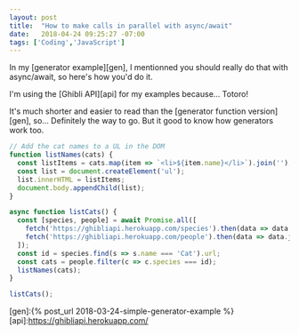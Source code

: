 ```yaml
---
layout: post
title:  "How to make calls in parallel with async/await"
date:   2018-04-24 09:25:27 -07:00
tags: ['Coding','JavaScript']
---
```


In my [generator example][gen], I mentionned you should really do that with async/await, so here's how you'd do it.

I'm using the [Ghibli API][api] for my examples because… Totoro!

It's much shorter and easier to read than the [generator function version][gen], so… Definitely the way to go. But it good to know how generators work too.

```js
// Add the cat names to a UL in the DOM
function listNames(cats) {
  const listItems = cats.map(item => `<li>${item.name}</li>`).join('');
  const list = document.createElement('ul');
  list.innerHTML = listItems;
  document.body.appendChild(list);
}

async function listCats() {
  const [species, people] = await Promise.all([
    fetch('https://ghibliapi.herokuapp.com/species').then(data => data.json()),
    fetch('https://ghibliapi.herokuapp.com/people').then(data => data.json()),
  ]);
  const id = species.find(s => s.name === 'Cat').url;
  const cats = people.filter(c => c.species === id);
  listNames(cats);
}

listCats();
```

[gen]:{% post_url 2018-03-24-simple-generator-example %}
[api]:https://ghibliapi.herokuapp.com/
